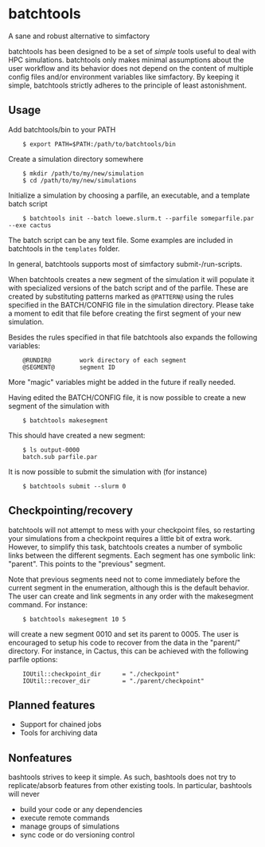 batchtools
==========

A sane and robust alternative to simfactory

batchtools has been designed to be a set of *simple* tools useful to deal with
HPC simulations. batchtools only makes minimal assumptions about the user
workflow and its behavior does not depend on the content of multiple config
files and/or environment variables like simfactory. By keeping it simple,
batchtools strictly adheres to the principle of least astonishment.

Usage
-----

Add batchtools/bin to your PATH

~~~
    $ export PATH=$PATH:/path/to/batchtools/bin
~~~

Create a simulation directory somewhere

~~~
    $ mkdir /path/to/my/new/simulation
    $ cd /path/to/my/new/simulations
~~~

Initialize a simulation by choosing a parfile, an executable, and a template
batch script

~~~
    $ batchtools init --batch loewe.slurm.t --parfile someparfile.par --exe cactus
~~~

The batch script can be any text file. Some examples are included in batchtools
in the `templates` folder.

In general, batchtools supports most of simfactory submit-/run-scripts.

When batchtools creates a new segment of the simulation it will populate it
with specialized versions of the batch script and of the parfile. These are
created by substituting patterns marked as `@PATTERN@` using the rules
specified in the BATCH/CONFIG file in the simulation directory. Please take a
moment to edit that file before creating the first segment of your new
simulation. 

Besides the rules specified in that file batchtools also expands the following
variables:
~~~
    @RUNDIR@        work directory of each segment
    @SEGMENT@       segment ID
~~~
More "magic" variables might be added in the future if really needed.

Having edited the BATCH/CONFIG file, it is now possible to create a new segment
of the simulation with

~~~
    $ batchtools makesegment
~~~

This should have created a new segment:

~~~
    $ ls output-0000
    batch.sub parfile.par
~~~

It is now possible to submit the simulation with (for instance)

~~~
    $ batchtools submit --slurm 0
~~~

Checkpointing/recovery
----------------------

batchtools will not attempt to mess with your checkpoint files, so restarting
your simulations from a checkpoint requires a little bit of extra work.
However, to simplify this task, batchtools creates a number of symbolic links
between the different segments. Each segment has one symbolic link: "parent".
This points to the "previous" segment.

Note that previous segments need not to come immediately before the current
segment in the enumeration, although this is the default behavior. The user
can create and link segments in any order with the makesegment command. For
instance:

~~~
    $ batchtools makesegment 10 5
~~~

will create a new segment 0010 and set its parent to 0005. The user is
encouraged to setup his code to recover from the data in the "parent/"
directory. For instance, in Cactus, this can be achieved with the following
parfile options:

~~~
    IOUtil::checkpoint_dir		= "./checkpoint"
    IOUtil::recover_dir			= "./parent/checkpoint"
~~~

Planned features
----------------

* Support for chained jobs
* Tools for archiving data

Nonfeatures
-----------

bashtools strives to keep it simple. As such, bashtools does not try to
replicate/absorb features from other existing tools. In particular, bashtools
will never

* build your code or any dependencies
* execute remote commands
* manage groups of simulations
* sync code or do versioning control
